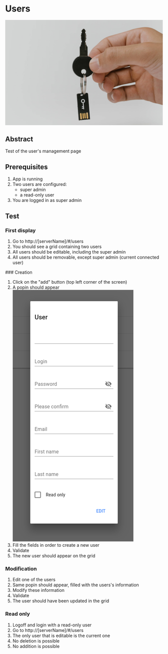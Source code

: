 # Users

![Access key](../assets/access-key.jpg)

## Abstract

Test of the user's management page

## Prerequisites

1. App is running
2. Two users are configured: 
   - super admin
   - a read-only user
2. You are logged in as super admin

## Test

### First display

1. Go to http://[serverName]/#/users
2. You should see a grid containing two users
3. All users should be editable, including the super admin
4. All users should be removable, except super admin (current connected user)

### Creation

1. Click on the "add" button (top left corner of the screen)
2. A popin should appear
   ![popin view](./screen-captures/user-creation-popin.png)
3. Fill the fields in order to create a new user
4. Validate
5. The new user should appear on the grid

### Modification

1. Edit one of the users
2. Same popin should appear, filled with the users's information
3. Modify these information
4. Validate
5. The user should have been updated in the grid

### Read only

1. Logoff and login with a read-only user
2. Go to http://[serverName]/#/users
3. The only user that is editable is the current one
4. No deletion is possible
5. No addition is possible
